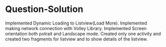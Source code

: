 Question-Solution
=================
Implemented Dynamic Loading to Listview(Load More).
Implemented making network connection with Volley Library.
Implemented Screen orientation both potrait and Landscape mode.
Created only one activity and created two fragments for listview and to show details of the listview. 
